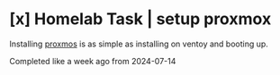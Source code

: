 # [x] Homelab Task | setup proxmox

Installing [proxmos](../635) is as simple as installing on ventoy and booting up.

Completed like a week ago from 2024-07-14
